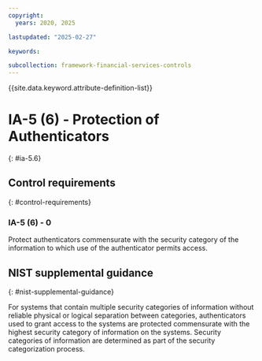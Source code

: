 ```yaml
---
copyright:
  years: 2020, 2025

lastupdated: "2025-02-27"

keywords:

subcollection: framework-financial-services-controls
---
```


{{site.data.keyword.attribute-definition-list}}

# IA-5 (6) -  Protection of Authenticators
{: #ia-5.6}

## Control requirements
{: #control-requirements}



### IA-5 (6) - 0


Protect authenticators commensurate with the security category of the information to which use of the authenticator permits access.












## NIST supplemental guidance
{: #nist-supplemental-guidance}

For systems that contain multiple security categories of information without reliable physical or logical separation between categories, authenticators used to grant access to the systems are protected commensurate with the highest security category of information on the systems. Security categories of information are determined as part of the security categorization process.
